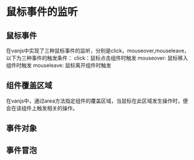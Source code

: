 # 鼠标事件的监听
## 鼠标事件
在vanjs中实现了三种鼠标事件的监听，分别是click，mouseover,mouseleave，以下为三种事件的触发条件：
click：鼠标点击组件时触发
mouseover: 鼠标移入组件时触发
mouseleave: 鼠标离开组件时触发
## 组件覆盖区域
在vanjs中，通过area方法指定组件的覆盖区域，当鼠标在此区域发生操作时，便会在该组件上触发相关的操作。
## 事件对象

## 事件冒泡

